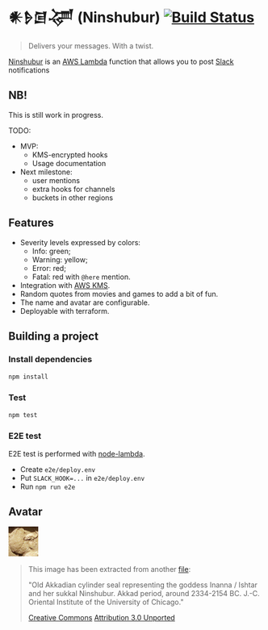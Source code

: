 # 𒀭𒊩𒌆𒋚 (Ninshubur) [![Build Status](https://travis-ci.org/artamonovkirill/ninshubur.svg?branch=master)](https://travis-ci.org/artamonovkirill/ninshubur)

> Delivers your messages. With a twist. 

[Ninshubur](https://en.wikipedia.org/wiki/Ninshubur) is an [AWS Lambda](https://aws.amazon.com/lambda/) 
function that allows you to post [Slack](https://slack.com/) notifications

## NB!

This is still work in progress.

TODO:
* MVP:
  * KMS-encrypted hooks
  * Usage documentation
* Next milestone:
  * user mentions
  * extra hooks for channels
  * buckets in other regions

## Features

* Severity levels expressed by colors:
  * Info: green;
  * Warning: yellow;
  * Error: red;
  * Fatal: red with `@here` mention.
* Integration with [AWS KMS](https://aws.amazon.com/kms/).
* Random quotes from movies and games to add a bit of fun.
* The name and avatar are configurable.
* Deployable with terraform.

## Building a project

### Install dependencies
```bash
npm install
```

### Test
```bash
npm test
```

### E2E test

E2E test is performed with [node-lambda](https://github.com/motdotla/node-lambda).

* Create `e2e/deploy.env`
* Put `SLACK_HOOK=...` in `e2e/deploy.env` 
* Run `npm run e2e`

## Avatar

![Ninshubur avatar](ninshubur.jpg) 

> This image has been extracted from another [file](https://commons.wikimedia.org/wiki/File:Seal_of_Inanna,_2350-2150_BCE.jpg): 
>
>"Old Akkadian cylinder seal representing the goddess Inanna / Ishtar and her sukkal Ninshubur. Akkad period, around 2334-2154 BC. J.-C. Oriental Institute of the University of Chicago." 
> 
> [Creative Commons](https://en.wikipedia.org/wiki/en:Creative_Commons) [Attribution 3.0 Unported](https://creativecommons.org/licenses/by/3.0/deed.en)